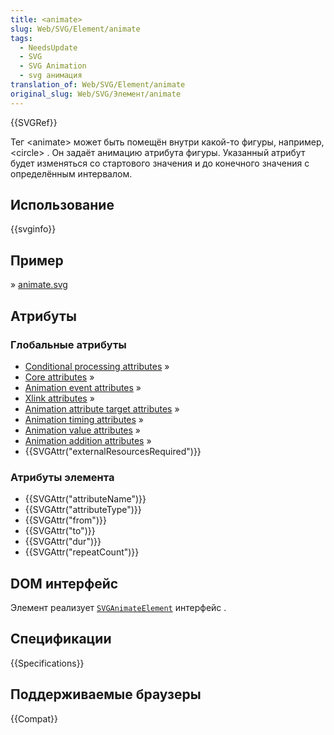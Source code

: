 ```yaml
---
title: <animate>
slug: Web/SVG/Element/animate
tags:
  - NeedsUpdate
  - SVG
  - SVG Animation
  - svg анимация
translation_of: Web/SVG/Element/animate
original_slug: Web/SVG/Элемент/animate
---
```


{{SVGRef}}

Тег \<animate> может быть помещён внутри какой-то фигуры, например, \<circle> . Он задаёт анимацию атрибута фигуры. Указанный атрибут будет изменяться со стартового значения и до конечного значения с определённым интервалом.

## Использование

{{svginfo}}

## Пример

» [animate.svg](/files/3258/animate.svg)

## Атрибуты

### Глобальные атрибуты

- [Conditional processing attributes](/ru/docs/Web/SVG/Attribute#ConditionalProccessing) »
- [Core attributes](/ru/docs/Web/SVG/Attribute#Core) »
- [Animation event attributes](/ru/docs/Web/SVG/Attribute#AnimationEvent) »
- [Xlink attributes](/ru/docs/Web/SVG/Attribute#XLink) »
- [Animation attribute target attributes](/ru/docs/Web/SVG/Attribute#AnimationAttributeTarget) »
- [Animation timing attributes](/ru/docs/Web/SVG/Attribute#AnimationTiming) »
- [Animation value attributes](/ru/docs/Web/SVG/Attribute#AnimationValue) »
- [Animation addition attributes](/ru/docs/Web/SVG/Attribute#AnimationAddition) »
- {{SVGAttr("externalResourcesRequired")}}

### Атрибуты элемента

- {{SVGAttr("attributeName")}}
- {{SVGAttr("attributeType")}}
- {{SVGAttr("from")}}
- {{SVGAttr("to")}}
- {{SVGAttr("dur")}}
- {{SVGAttr("repeatCount")}}

## DOM интерфейс

Элемент реализует [`SVGAnimateElement`](/ru/docs/Web/DOM/SVGAnimateElement) интерфейс .

## Спецификации

{{Specifications}}

## Поддерживаемые браузеры

{{Compat}}
